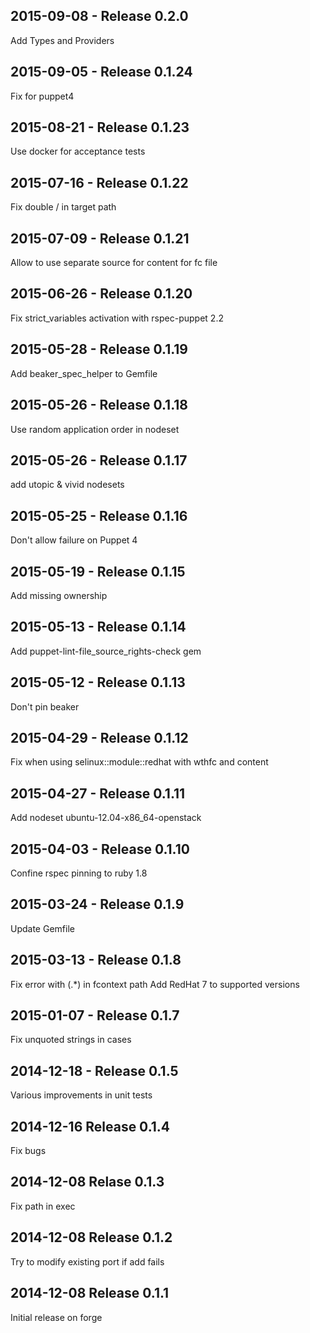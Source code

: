 ## 2015-09-08 - Release 0.2.0

Add Types and Providers

## 2015-09-05 - Release 0.1.24

Fix for puppet4

## 2015-08-21 - Release 0.1.23

Use docker for acceptance tests

## 2015-07-16 - Release 0.1.22

Fix double / in target path

## 2015-07-09 - Release 0.1.21

Allow to use separate source for content for fc file

## 2015-06-26 - Release 0.1.20

Fix strict_variables activation with rspec-puppet 2.2

## 2015-05-28 - Release 0.1.19

Add beaker_spec_helper to Gemfile

## 2015-05-26 - Release 0.1.18

Use random application order in nodeset

## 2015-05-26 - Release 0.1.17

add utopic & vivid nodesets

## 2015-05-25 - Release 0.1.16

Don't allow failure on Puppet 4

## 2015-05-19 - Release 0.1.15

Add missing ownership

## 2015-05-13 - Release 0.1.14

Add puppet-lint-file_source_rights-check gem

## 2015-05-12 - Release 0.1.13

Don't pin beaker

## 2015-04-29 - Release 0.1.12

Fix when using selinux::module::redhat with wthfc and content

## 2015-04-27 - Release 0.1.11

Add nodeset ubuntu-12.04-x86_64-openstack

## 2015-04-03 - Release 0.1.10

Confine rspec pinning to ruby 1.8

## 2015-03-24 - Release 0.1.9

Update Gemfile

## 2015-03-13 - Release 0.1.8

Fix error with (\.*) in fcontext path
Add RedHat 7 to supported versions

## 2015-01-07 - Release 0.1.7

Fix unquoted strings in cases

## 2014-12-18 - Release 0.1.5

Various improvements in unit tests

## 2014-12-16 Release 0.1.4

Fix bugs

## 2014-12-08 Relase 0.1.3

Fix path in exec

## 2014-12-08 Release 0.1.2

Try to modify existing port if add fails

## 2014-12-08 Release 0.1.1

Initial release on forge
